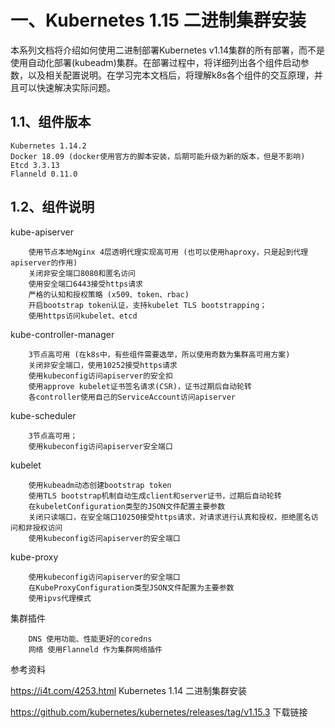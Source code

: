 # 一、Kubernetes 1.15 二进制集群安装

本系列文档将介绍如何使用二进制部署Kubernetes v1.14集群的所有部署，而不是使用自动化部署(kubeadm)集群。在部署过程中，将详细列出各个组件启动参数，以及相关配置说明。在学习完本文档后，将理解k8s各个组件的交互原理，并且可以快速解决实际问题。

## 1.1、组件版本

```
Kubernetes 1.14.2
Docker 18.09 (docker使用官方的脚本安装，后期可能升级为新的版本，但是不影响)
Etcd 3.3.13
Flanneld 0.11.0
```

## 1.2、组件说明

kube-apiserver

```
    使用节点本地Nginx 4层透明代理实现高可用 (也可以使用haproxy，只是起到代理apiserver的作用)
    关闭非安全端口8080和匿名访问
    使用安全端口6443接受https请求
    严格的认知和授权策略 (x509、token、rbac)
    开启bootstrap token认证，支持kubelet TLS bootstrapping；
    使用https访问kubelet、etcd
```

kube-controller-manager
```
    3节点高可用 (在k8s中，有些组件需要选举，所以使用奇数为集群高可用方案)
    关闭非安全端口，使用10252接受https请求
    使用kubeconfig访问apiserver的安全扣
    使用approve kubelet证书签名请求(CSR)，证书过期后自动轮转
    各controller使用自己的ServiceAccount访问apiserver
```
kube-scheduler
```
    3节点高可用；
    使用kubeconfig访问apiserver安全端口
```
kubelet
```
    使用kubeadm动态创建bootstrap token
    使用TLS bootstrap机制自动生成client和server证书，过期后自动轮转
    在kubeletConfiguration类型的JSON文件配置主要参数
    关闭只读端口，在安全端口10250接受https请求，对请求进行认真和授权，拒绝匿名访问和非授权访问
    使用kubeconfig访问apiserver的安全端口
```
kube-proxy
```
    使用kubeconfig访问apiserver的安全端口
    在KubeProxyConfiguration类型JSON文件配置为主要参数
    使用ipvs代理模式
```
集群插件
```
    DNS 使用功能、性能更好的coredns
    网络 使用Flanneld 作为集群网络插件
```



参考资料

https://i4t.com/4253.html   Kubernetes 1.14 二进制集群安装

https://github.com/kubernetes/kubernetes/releases/tag/v1.15.3   下载链接
